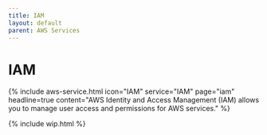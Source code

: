 ```yaml
---
title: IAM
layout: default
parent: AWS Services
---
```


# IAM

{% include aws-service.html icon="IAM" service="IAM" page="iam" headline=true
    content="AWS Identity and Access Management (IAM) allows you to manage user access and permissions for AWS services." %}

{% include wip.html %}